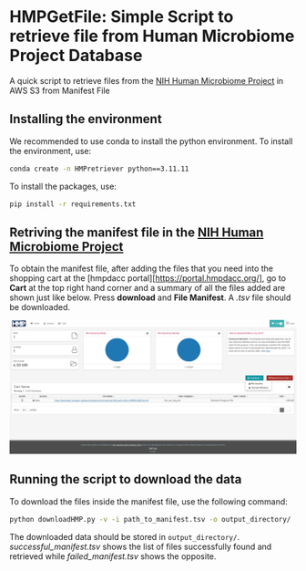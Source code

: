 # HMPGetFile: Simple Script to retrieve file from Human Microbiome Project Database
A quick script to retrieve files from the [NIH Human Microbiome Project][HMPLink] in AWS S3 from Manifest File

## Installing the environment
We recommended to use conda to install the python environment. To install the environment, use:

```bash
conda create -n HMPretriever python==3.11.11
```
To install the packages, use:

```bash
pip install -r requirements.txt 
```

## Retriving the manifest file in the [NIH Human Microbiome Project][HMPLink]
To obtain the manifest file, after adding the files that you need into the shopping cart at the [hmpdacc portal][https://portal.hmpdacc.org/], go to **Cart** at the top right hand corner and a summary of all the files added are shown just like below. Press **download** and **File Manifest**. A _.tsv_ file should be downloaded.

<p align="center">
<img src="./cart_screenshot.png" alt="Screenshot Cart"
width="750px"></p>

## Running the script to download the data
To download the files inside the manifest file, use the following command:

```bash
python downloadHMP.py -v -i path_to_manifest.tsv -o output_directory/ 
```
The downloaded data should be stored in `output_directory/`. _successful_manifest.tsv_ shows the list of files successfully found and retrieved while _failed_manifest.tsv_ shows the opposite.

[HMPlink]: https://hmpdacc.org/hmp/
